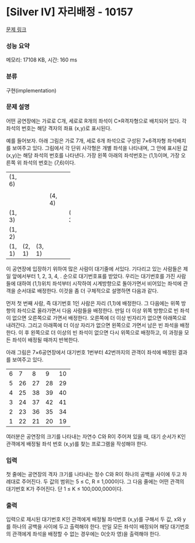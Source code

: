 # [Silver IV] 자리배정 - 10157 

[문제 링크](https://www.acmicpc.net/problem/10157) 

### 성능 요약

메모리: 17108 KB, 시간: 160 ms

### 분류

구현(implementation)

### 문제 설명

<p>어떤 공연장에는 가로로 C개, 세로로 R개의 좌석이 C×R격자형으로 배치되어 있다. 각 좌석의 번호는 해당 격자의 좌표 (x,y)로 표시된다. </p>

<p>예를 들어보자. 아래 그림은 가로 7개, 세로 6개 좌석으로 구성된 7×6격자형 좌석배치를 보여주고 있다. 그림에서 각 단위 사각형은 개별 좌석을 나타내며, 그 안에 표시된 값 (x,y)는 해당 좌석의 번호를 나타낸다. 가장 왼쪽 아래의 좌석번호는 (1,1)이며, 가장 오른쪽 위 좌석의 번호는 (7,6)이다. </p>

<table class="table table-bordered td-center" style="width:35%">
	<tbody>
		<tr>
			<td style="width:5%;">(1, 6)</td>
			<td style="width:5%;"> </td>
			<td style="width:5%;"> </td>
			<td style="width:5%;"> </td>
			<td style="width:5%;"> </td>
			<td style="width:5%;"> </td>
			<td style="width:5%;">(7, 6)</td>
		</tr>
		<tr>
			<td> </td>
			<td> </td>
			<td> </td>
			<td> </td>
			<td> </td>
			<td> </td>
			<td> </td>
		</tr>
		<tr>
			<td> </td>
			<td> </td>
			<td> </td>
			<td>(4, 4)</td>
			<td> </td>
			<td> </td>
			<td>(7, 4)</td>
		</tr>
		<tr>
			<td>(1, 3)</td>
			<td> </td>
			<td> </td>
			<td> </td>
			<td> </td>
			<td>(6, 3)</td>
			<td> </td>
		</tr>
		<tr>
			<td>(1, 2)</td>
			<td> </td>
			<td> </td>
			<td> </td>
			<td> </td>
			<td> </td>
			<td> </td>
		</tr>
		<tr>
			<td>(1, 1)</td>
			<td>(2, 1)</td>
			<td>(3, 1)</td>
			<td> </td>
			<td> </td>
			<td> </td>
			<td>(7, 1)</td>
		</tr>
	</tbody>
</table>

<p>이 공연장에 입장하기 위하여 많은 사람이 대기줄에 서있다. 기다리고 있는 사람들은 제일 앞에서부터 1, 2, 3, 4, . 순으로 대기번호표를 받았다. 우리는 대기번호를 가진 사람들에 대하여 (1,1)위치 좌석부터 시작하여 시계방향으로 돌아가면서 비어있는 좌석에 관객을 순서대로 배정한다. 이것을 좀 더 구체적으로 설명하면 다음과 같다.</p>

<p>먼저 첫 번째 사람, 즉 대기번호 1인 사람은 자리 (1,1)에 배정한다. 그 다음에는 위쪽 방향의 좌석으로 올라가면서 다음 사람들을 배정한다. 만일 더 이상 위쪽 방향으로 빈 좌석이 없으면 오른쪽으로 가면서 배정한다. 오른쪽에 더 이상 빈자리가 없으면 아래쪽으로 내려간다. 그리고 아래쪽에 더 이상 자리가 없으면 왼쪽으로 가면서 남은 빈 좌석을 배정한다. 이 후 왼쪽으로 더 이상의 빈 좌석이 없으면 다시 위쪽으로 배정하고, 이 과정을 모든 좌석이 배정될 때까지 반복한다. </p>

<p>아래 그림은 7×6공연장에서 대기번호 1번부터 42번까지의 관객이 좌석에 배정된 결과를 보여주고 있다.</p>

<table class="table table-bordered td-center" style="width:35%">
	<tbody>
		<tr>
			<td style="width:5%;">6</td>
			<td style="width:5%;">7</td>
			<td style="width:5%;">8</td>
			<td style="width:5%;">9</td>
			<td style="width:5%;">10</td>
			<td style="width:5%;">11</td>
			<td style="width:5%;">12</td>
		</tr>
		<tr>
			<td>5</td>
			<td>26</td>
			<td>27</td>
			<td>28</td>
			<td>29</td>
			<td>30</td>
			<td>13</td>
		</tr>
		<tr>
			<td>4</td>
			<td>25</td>
			<td>38</td>
			<td>39</td>
			<td>40</td>
			<td>31</td>
			<td>14</td>
		</tr>
		<tr>
			<td>3</td>
			<td>24</td>
			<td>37</td>
			<td>42</td>
			<td>41</td>
			<td>32</td>
			<td>15</td>
		</tr>
		<tr>
			<td>2</td>
			<td>23</td>
			<td>36</td>
			<td>35</td>
			<td>34</td>
			<td>33</td>
			<td>16</td>
		</tr>
		<tr>
			<td>1</td>
			<td>22</td>
			<td>21</td>
			<td>20</td>
			<td>19</td>
			<td>18</td>
			<td>17</td>
		</tr>
	</tbody>
</table>

<p>여러분은 공연장의 크기를 나타내는 자연수 C와 R이 주어져 있을 때, 대기 순서가 K인 관객에게 배정될 좌석 번호 (x,y)를 찾는 프로그램을 작성해야 한다. </p>

### 입력 

 <p>첫 줄에는 공연장의 격자 크기를 나타내는 정수 C와 R이 하나의 공백을 사이에 두고 차례대로 주어진다. 두 값의 범위는 5 ≤ C, R ≤ 1,000이다. 그 다음 줄에는 어떤 관객의 대기번호 K가 주어진다. 단 1 ≤ K ≤ 100,000,000이다.</p>

### 출력 

 <p>입력으로 제시된 대기번호 K인 관객에게 배정될 좌석번호 (x,y)를 구해서 두 값, x와 y를 하나의 공백을 사이에 두고 출력해야 한다. 만일 모든 좌석이 배정되어 해당 대기번호의 관객에게 좌석을 배정할 수 없는 경우에는 0(숫자 영)을 출력해야 한다. </p>

